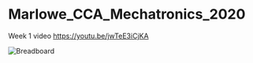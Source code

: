 # Marlowe_CCA_Mechatronics_2020

Week 1 video
https://youtu.be/jwTeE3iCjKA

![Breadboard](/Week1/LED_CrankDevice1.jpg)
